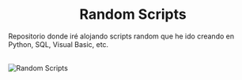 <h1 align="center"> Random Scripts </h1>
Repositorio donde iré alojando scripts random que he ido creando en Python, SQL, Visual Basic, etc.
<br/><br/>

![Random Scripts](https://github.com/Cris-Neumann/Random-scripts/assets/99703152/a15200e5-1564-4bfe-ae3b-56128b2ffeef)
